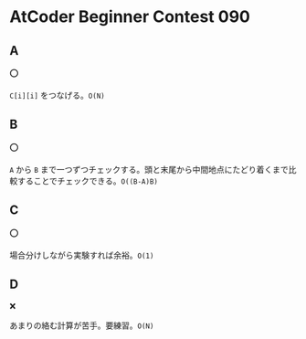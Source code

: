 # AtCoder Beginner Contest 090

## A

:o:

`C[i][i]` をつなげる。`O(N)`

## B

:o:

`A` から `B` まで一つずつチェックする。頭と末尾から中間地点にたどり着くまで比較することでチェックできる。`O((B-A)B)`

## C

:o:

場合分けしながら実験すれば余裕。`O(1)`

## D

:x:

あまりの絡む計算が苦手。要練習。`O(N)`
